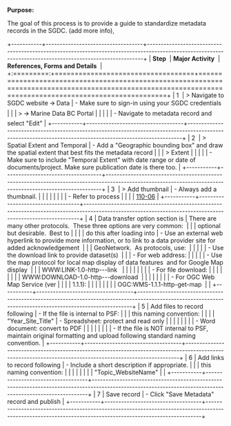 **Purpose:**

The goal of this process is to provide a guide to standardize metadata
records in the SGDC. (add more info),

+-----------+-----------------------------------+----------------------------------------------------------------------------------------------------------------------------------------------------------+
| **Step**  | **Major Activity**                | **References, Forms and Details**                                                                                                                        |
+:=========:+===================================+==========================================================================================================================================================+
| 1         | > Navigate to SGDC website 🡪 Data | - Make sure to sign-in using your SGDC credentials                                                                                                       |
|           | > 🡪 Marine Data BC Portal         |                                                                                                                                                          |
|           |                                   | - Navigate to metadata record and select "Edit"                                                                                                          |
+-----------+-----------------------------------+----------------------------------------------------------------------------------------------------------------------------------------------------------+
| 2         | > Spatial Extent and Temporal     | - Add a "Geographic bounding box" and draw the spatial extent that best fits the metadata record                                                         |
|           | > Extent                          |                                                                                                                                                          |
|           |                                   | - Make sure to include "Temporal Extent" with date range or date of documents/project. Make sure publication date is there too.                          |
+-----------+-----------------------------------+----------------------------------------------------------------------------------------------------------------------------------------------------------+
| 3         | > Add thumbnail                   | - Always add a thumbnail.                                                                                                                                |
|           |                                   |                                                                                                                                                          |
|           |                                   | - Refer to process                                                                                                                                       |
|           |                                   |   [110-06](https://pacificsalmonfoundation-my.sharepoint.com/:w:/g/personal/psalinasruiz_psf_ca/EQdIk9uxw4dLhZiYUZNMFgkBGcktBKNOGNw0tCPr_BFmhg?e=ejQTBF) |
+-----------+-----------------------------------+----------------------------------------------------------------------------------------------------------------------------------------------------------+
| 4         | Data transfer option section is   | There are many other protocols.  These three options are very common:                                                                                    |
|           | optional but desirable.  Best to  |                                                                                                                                                          |
|           | do this after loading into        | - Use an external web hyperlink to provide more information, or to link to a data provider site for added acknowledgement                                |
|           | GeoNetwork.  As protocols, use:   |                                                                                                                                                          |
|           |                                   | - Use the download link to provide dataset(s)                                                                                                            |
|           | - For web address:                |                                                                                                                                                          |
|           |                                   | - Use the map protocol for local map display of data features  and for Google Map display                                                                |
|           | WWW:LINK-1.0-http---link          |                                                                                                                                                          |
|           |                                   |                                                                                                                                                          |
|           | - For file download:              |                                                                                                                                                          |
|           |                                   |                                                                                                                                                          |
|           | WWW:DOWNLOAD-1.0-http---download  |                                                                                                                                                          |
|           |                                   |                                                                                                                                                          |
|           | - For OGC Web Map Service (ver    |                                                                                                                                                          |
|           |   1.1.1):                         |                                                                                                                                                          |
|           |                                   |                                                                                                                                                          |
|           | OGC:WMS-1.1.1-http-get-map        |                                                                                                                                                          |
+-----------+-----------------------------------+----------------------------------------------------------------------------------------------------------------------------------------------------------+
| 5         | Add files to record following     | - If the file is internal to PSF:                                                                                                                        |
|           | this naming convention:           |                                                                                                                                                          |
|           | "Year_Site_Title"                 |   - Spreadsheet: protect and read only                                                                                                                   |
|           |                                   |                                                                                                                                                          |
|           |                                   |   - Word document: convert to PDF                                                                                                                        |
|           |                                   |                                                                                                                                                          |
|           |                                   | - If the file is NOT internal to PSF, maintain original formatting and upload following standard naming convention.                                      |
+-----------+-----------------------------------+----------------------------------------------------------------------------------------------------------------------------------------------------------+
| 6         | Add links to record following     | - Include a short description if appropriate.                                                                                                            |
|           | this naming convention:           |                                                                                                                                                          |
|           |                                   |                                                                                                                                                          |
|           | "Topic_WebsiteName"               |                                                                                                                                                          |
+-----------+-----------------------------------+----------------------------------------------------------------------------------------------------------------------------------------------------------+
| 7         | Save record                       | - Click "Save Metadata" record and publish                                                                                                               |
+-----------+-----------------------------------+----------------------------------------------------------------------------------------------------------------------------------------------------------+
